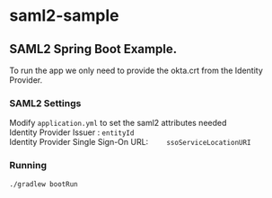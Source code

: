 # saml2-sample
## SAML2 Spring Boot Example.
To run the app we only need to provide the okta.crt from the Identity Provider.
### SAML2 Settings
Modify `application.yml` to set the saml2 attributes needed<br>
Identity Provider Issuer : `entityId`<br>
Identity Provider Single Sign-On URL: `    ssoServiceLocationURI`
### Running 
 `./gradlew bootRun`        
        
